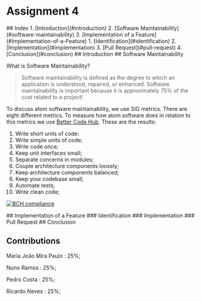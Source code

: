 # Assignment 4

<a name="index"/>
## Index
1. [Introduction](#introduction)
2. [Software Maintainability](#software-maintainability)
3. [Implementation of a Feature](#Implementation-of-a-Feature)
  1. [Identification](#identification)
  2. [Implementation](#implementation)
  3. [Pull Request](#pull-request)
4. [Conclusion](#conclusion)

<a name="introduction"/>
## Introduction

<a name="software-maintainability"/>
## Software Maintainability

What is Software Maintainability?
>Software maintainability is defined as the degree to which an application is understood, repaired, or enhanced. Software maintainability is important because it is approximately 75% of the cost related to a project!

To discuss atom software maintainability, we use SIG metrics. There are eight different metrics. To measure how atom software does in relation to this metrics we use [Better Code Hub](https://bettercodehub.com). These are the results:
1. Write short units of code:
2. Write simple units of code;
3. Write code once;
4. Keep unit interfaces small;
5. Separate concerns in modules;
6. Couple architecture components loosely;
7. Keep architecture components balanced;
8. Keep your codebase small;
9. Automate tests;
10. Write clean code;


[![BCH compliance](https://bettercodehub.com/edge/badge/pedro-c/atom)](https://bettercodehub.com)

<a name="Implementation-of-a-Feature"/>
## Implementation of a Feature

<a name="identification"/>
### Identification

<a name="implementation"/>
### Implementation

<a name="pull-request"/>
### Pull Request

<a name="conclusion"/>
## Conclusion


## Contributions

  Maria João Mira Paulo : 25%;

  Nuno Ramos : 25%;

  Pedro Costa : 25%;

  Ricardo Neves : 25%;
